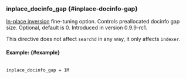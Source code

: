 ### inplace_docinfo_gap {#inplace-docinfo-gap}

[In-place inversion](../../index_configuration_options/inplaceenable.md) fine-tuning option. Controls preallocated docinfo gap size. Optional, default is 0. Introduced in version 0.9.9-rc1.

This directive does not affect `searchd` in any way, it only affects `indexer`.

#### Example: {#example}

```

inplace_docinfo_gap = 1M

```